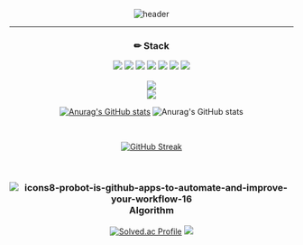 <div align="center">  
  
![header](https://capsule-render.vercel.app/api?type=waving&color=gradient&height=120&animation=fadeIn&section=footer&text=🚗🚘🚛&fontAlign=70)
</div>
<hr>
<div align="center">  
  
  ### ✏ Stack
  
  <img src="https://img.shields.io/badge/Java-007396?style=for-the-badge&logo=Java&logoColor=white">
  <img src="https://img.shields.io/badge/Python-3776AB?style=for-the-badge&logo=Python&logoColor=white">
  <img src="https://img.shields.io/badge/mysql-4479A1?style=for-the-badge&logo=mysql&logoColor=white">
  <img src="https://img.shields.io/badge/Oracle-F80000?style=for-the-badge&logo=Oracle&logoColor=white">
  <img src="https://img.shields.io/badge/github-181717?style=for-the-badge&logo=github&logoColor=white">
  <img src="https://img.shields.io/badge/git-F05032?style=for-the-badge&logo=git&logoColor=white">
  <img src="https://img.shields.io/badge/JavaScript-F7DF1E?style=for-the-badge&logo=JavaScript&logoColor=black">

</div>

<br/>

<div align="center">
  <img src="https://github-readme-stats.vercel.app/api?username=sanghk32&show_icons=true&theme=holi&hide_title=true&card_width=495" style="max-width: 495px;" />
</div>
<div align="center">  
<a href="https://github.com/sanghk32">
    <img src="https://github-readme-stats.vercel.app/api/top-langs/?username=sanghk32&exclude_repo=sanghk32.github.io&layout=compact&theme=tokyonight&card_width=495" style="max-width: 495px;" />
  </a>

  [![Anurag's GitHub stats](https://github-readme-stats.vercel.app/api?username=sanghk32&theme=blue-green)](https://github.com/sanghk32/github-readme-stats)
![Anurag's GitHub stats](https://github-readme-stats.vercel.app/api?username=sanghk32&show_icons=true&theme=tokyonight)
</div>

<br/>

<div align="center">    
  
  [![GitHub Streak](https://github-readme-streak-stats.herokuapp.com/?user=sanghk32&theme=tokyonight)](https://git.io/streak-stats)
</div>

<br/>

<div align="center">  
  
  

### ![icons8-probot-is-github-apps-to-automate-and-improve-your-workflow-16](https://github.com/user-attachments/assets/33e187b4-77a9-4f21-aeac-d8085cdd7426) Algorithm  
  
  [![Solved.ac Profile](http://mazassumnida.wtf/api/v2/generate_badge?boj=reaweon1)](https://solved.ac/reaweon1)
  <img src="http://mazandi.herokuapp.com/api?handle=reaweon1&theme=cold"/>
</div>
